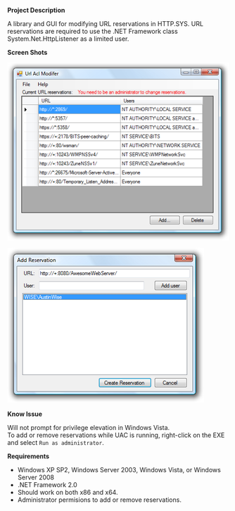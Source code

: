 **Project Description**

A library and GUI for modifying URL reservations in HTTP.SYS.  URL reservations are required to use the .NET Framework class System.Net.HttpListener as a limited user.

**Screen Shots**

![Home_Url Acl Modifer](Home_Url_Acl_Modifer.png)

![Home_Add Reservation](Home_Add_Reservation.png)

**Know Issue**

Will not prompt for privilege elevation in Windows Vista.  
To add or remove reservations while UAC is running, right-click on the EXE and select `Run as administrator`.

**Requirements**

* Windows XP SP2, Windows Server 2003, Windows Vista, or Windows Server 2008
* .NET Framework 2.0
* Should work on both x86 and x64.
* Administrator permisions to add or remove reservations.
